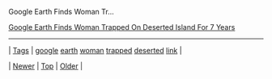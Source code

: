 <!--
title: Google Earth Finds Woman Trapped On Deserted Island For 7 Years
date: 2020-06-28T15:27:00.271Z
tags: google, earth, woman, trapped, deserted, link
-->


Google Earth Finds Woman Tr...

[Google Earth Finds Woman Trapped On Deserted Island For 7 Years](http://news-hound.org/google-earth-finds-woman-trapped-on-deserted-island-for-7-years/)

<!--BOTTOM-POST-NAVIGATION-->
---

| [Tags](tags.md) | [google](tag-google.md) [earth](tag-earth.md) [woman](tag-woman.md) [trapped](tag-trapped.md) [deserted](tag-deserted.md) [link](tag-link.md) |

| [Newer](80198764446.md) | [Top](index.md) | [Older](80201171607.md) |